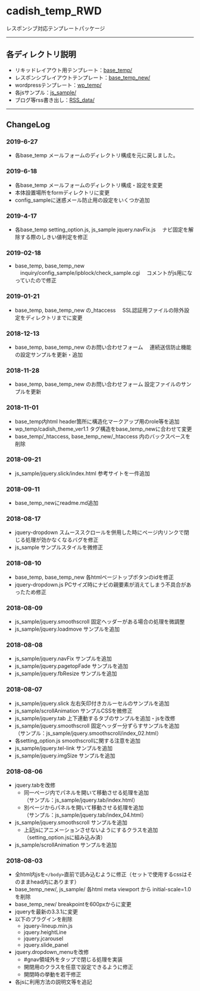 # cadish_temp_RWD
レスポンシブ対応テンプレートパッケージ

---

## 各ディレクトリ説明

- リキッドレイアウト用テンプレート：[base_temp/](base_temp/)
- レスポンシブレイアウトテンプレート：[base_temp_new/](base_temp_new/)
- wordpressテンプレート：[wp_temp/](wp_temp/)
- 各jsサンプル：[js_sample/](js_sample/)
- ブログ等rss書き出し：[RSS_data/](RSS_data/)

---

## ChangeLog

### 2019-6-27
- 各base_temp メールフォームのディレクトリ構成を元に戻しました。

### 2019-6-18
- 各base_temp メールフォームのディレクトリ構成・設定を変更
 - 本体設置場所をformディレクトリに変更
 - config_sampleに迷惑メール防止用の設定をいくつか追加

### 2019-4-17
- 各base_temp setting_option.js, js_sample jquery.navFix.js
　ナビ固定を解除する際のしきい値判定を修正

### 2019-02-18
- base_temp, base_temp_new
　inquiry/config_sample/ipblock/check_sample.cgi
　コメントがjs用になっていたので修正

### 2019-01-21
- base_temp, base_temp_new の_htaccess
　SSL認証用ファイルの除外設定をディレクトリまでに変更

### 2018-12-13
- base_temp, base_temp_new のお問い合わせフォーム
　連続送信防止機能の設定サンプルを更新・追加

### 2018-11-28
- base_temp, base_temp_new のお問い合わせフォーム 設定ファイルのサンプルを更新

### 2018-11-01
- base_temp内html header箇所に構造化マークアップ用のrole等を追加
- wp_temp/cadish_theme_ver1.1 タグ構造をbase_temp_newに合わせて変更
- base_temp/_htaccess, base_temp_new/_htaccess 内のバックスペースを削除

### 2018-09-21
- js_sample/jquery.slick/index.html 参考サイトを一件追加


### 2018-09-11
- base_temp_newにreadme.md追加


### 2018-08-17
- jquery-dropdown スムーススクロールを併用した時にページ内リンクで閉じる処理が効かなくなるバグを修正
- js_sample サンプルスタイルを微修正


### 2018-08-10
- base_temp, base_temp_new 各htmlページトップボタンのidを修正
- jquery-dropdown.js PCサイズ時にナビの親要素が消えてしまう不具合があったため修正


### 2018-08-09
- js_sample/jquery.smoothscroll 固定ヘッダーがある場合の処理を微調整
- js_sample/jquery.loadmove サンプルを追加


### 2018-08-08
- js_sample/jquery.navFix サンプルを追加
- js_sample/jquery.pagetopFade サンプルを追加
- js_sample/jquery.fbResize サンプルを追加


### 2018-08-07
- js_sample/jquery.slick 左右矢印付きカルーセルのサンプルを追加
- js_sample/scrollAnimation サンプルCSSを微修正
- js_sample/jquery.tab 上下連動するタブのサンプルを追加・jsを改修
- js_sample/jquery.smoothscroll 固定ヘッダー分ずらすサンプルを追加<br>
（サンプル：js_sample/jquery.smoothscroll/index_02.html）
- 各setting_option.js smoothscrollに関する注意を追加
- js_sample/jquery.tel-link サンプルを追加
- js_sample/jquery.imgSize サンプルを追加


### 2018-08-06
- jquery.tabを改修
  - 同一ページ内でパネルを開いて移動させる処理を追加<br>
  （サンプル：js_sample/jquery.tab/index.html）
  - 別ページからパネルを開いて移動させる処理を追加<br>
	（サンプル：js_sample/jquery.tab/index_04.html）
- js_sample/jquery.smoothscroll サンプルを追加
  - 上記jsにアニメーションさせないようにするクラスを追加（setting_option.jsに組み込み済）
- js_sample/scrollAnimation サンプルを追加


### 2018-08-03
- 全html内jsを`</body>`直前で読み込むように修正（セットで使用するcssはそのままhead内にあります）
- base_temp_new/, js_sample/ 各html meta viewport から initial-scale=1.0 を削除
- base_temp_new/ breakpointを600pxからに変更
- jqueryを最新の3.3.1に変更
- 以下のプラグインを削除
  - jquery-lineup.min.js
  - jquery.heightLine
  - jquery.jcarousel
  - jquery.slide_panel
- jquery.dropdown_menuを改修
  - #gnav領域外をタップで閉じる処理を実装
  - 開閉用のクラスを任意で設定できるように修正
  - 開閉時の挙動を若干修正
- 各jsに利用方法の説明文等を追記